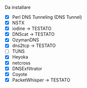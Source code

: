 Da installare

- [x] Perl DNS Tunneling (DNS Tunnel)
- [x] NSTX
- [x] iodine -> TESTATO
- [x] DNScat -> TESTATO
- [x] OzymanDNS
- [x] dns2tcp -> TESTATO
- [ ] TUNS
- [x] Heyoka
- [x] netcross
- [x] DNSExfiltrator
- [x] Coyote
- [x] PacketWhisper -> TESTATO
